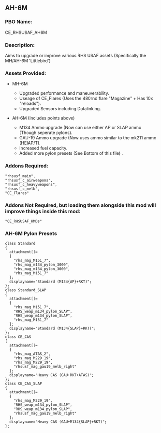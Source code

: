 ## AH-6M

### PBO Name: 
CE_RHSUSAF_AH6M

### Description: 
Aims to upgrade or improve various RHS USAF assets (Specifically the MH/AH-6M 'Littlebird')

### Assets Provided:
- MH-6M
  - Upgraded performance and maneuverability.
  - Useage of CE_Flares (Uses the 480rnd flare "Magazine" + Has 10x "reloads").
  - Upgraded Sensors including Datalinking.

- AH-6M (Includes points above)
  - M134 Ammo upgrade (Now can use either AP or SLAP ammo (Though seperate pylons).
  - GAU-19 Ammo upgrade (Now uses ammo similar to the mk211 ammo (HEIAP/T).
  - Increased fuel capacity.
  - Added more pylon presets (See Bottom of this file) .
 

### Addons Required:
```
"rhsusf_main",
"rhsusf_c_airweapons",
"rhsusf_c_heavyweapons",
"rhsusf_c_melb",
"CE_Flares"
```

### Addons Not Required, but loading them alongside this mod will improve things inside this mod:
```
"CE_RHSUSAF_HMDs"
```

### AH-6M Pylon Presets
```
class Standard
{
  attachment[]=
  {
    "rhs_mag_M151_7",
    "rhs_mag_m134_pylon_3000",
    "rhs_mag_m134_pylon_3000",
    "rhs_mag_M151_7"
  };
  displayname="Standard (M134{AP}+RKT)";
};
class Standard_SLAP
{
  attachment[]=
  {
    "rhs_mag_M151_7",
    "RHS_weap_m134_pylon_SLAP",
    "RHS_weap_m134_pylon_SLAP",
    "rhs_mag_M151_7"
  };
  displayname="Standard (M134{SLAP}+RKT)";
};
class CE_CAS
{
  attachment[]=
  {
    "rhs_mag_ATAS_2",
    "rhs_mag_M229_19",
    "rhs_mag_M229_19",
    "rhsusf_mag_gau19_melb_right"
  };
  displayname="Heavy CAS (GAU+RKT+ATAS)";
};
class CE_CAS_SLAP
{
  attachment[]=
  {
    "rhs_mag_M229_19",
    "RHS_weap_m134_pylon_SLAP",
    "RHS_weap_m134_pylon_SLAP",
    "rhsusf_mag_gau19_melb_right"
  };
  displayname="Heavy CAS (GAU+M134{SLAP}+RKT)";
};
```
